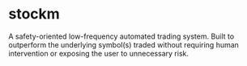 # stockm

A safety-oriented low-frequency automated trading system. Built to outperform the underlying symbol(s) traded without requiring human intervention or exposing the user to unnecessary risk.